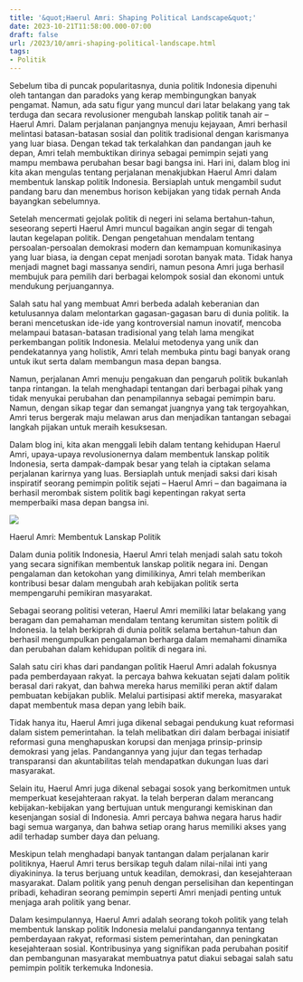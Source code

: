 ```yaml
---
title: '&quot;Haerul Amri: Shaping Political Landscape&quot;'
date: 2023-10-21T11:58:00.000-07:00
draft: false
url: /2023/10/amri-shaping-political-landscape.html
tags: 
- Politik
---
```


  

Sebelum tiba di puncak popularitasnya, dunia politik Indonesia dipenuhi oleh tantangan dan paradoks yang kerap membingungkan banyak pengamat. Namun, ada satu figur yang muncul dari latar belakang yang tak terduga dan secara revolusioner mengubah lanskap politik tanah air – Haerul Amri. Dalam perjalanan panjangnya menuju kejayaan, Amri berhasil melintasi batasan-batasan sosial dan politik tradisional dengan karismanya yang luar biasa. Dengan tekad tak terkalahkan dan pandangan jauh ke depan, Amri telah membuktikan dirinya sebagai pemimpin sejati yang mampu membawa perubahan besar bagi bangsa ini. Hari ini, dalam blog ini kita akan mengulas tentang perjalanan menakjubkan Haerul Amri dalam membentuk lanskap politik Indonesia. Bersiaplah untuk mengambil sudut pandang baru dan menembus horison kebijakan yang tidak pernah Anda bayangkan sebelumnya.

  

Setelah mencermati gejolak politik di negeri ini selama bertahun-tahun, seseorang seperti Haerul Amri muncul bagaikan angin segar di tengah lautan kegelapan politik. Dengan pengetahuan mendalam tentang persoalan-persoalan demokrasi modern dan kemampuan komunikasinya yang luar biasa, ia dengan cepat menjadi sorotan banyak mata. Tidak hanya menjadi magnet bagi massanya sendiri, namun pesona Amri juga berhasil membujuk para pemilih dari berbagai kelompok sosial dan ekonomi untuk mendukung perjuangannya.

  

Salah satu hal yang membuat Amri berbeda adalah keberanian dan ketulusannya dalam melontarkan gagasan-gagasan baru di dunia politik. Ia berani mencetuskan ide-ide yang kontroversial namun inovatif, mencoba melampaui batasan-batasan tradisional yang telah lama mengikat perkembangan politik Indonesia. Melalui metodenya yang unik dan pendekatannya yang holistik, Amri telah membuka pintu bagi banyak orang untuk ikut serta dalam membangun masa depan bangsa.

  

Namun, perjalanan Amri menuju pengakuan dan pengaruh politik bukanlah tanpa rintangan. Ia telah menghadapi tentangan dari berbagai pihak yang tidak menyukai perubahan dan penampilannya sebagai pemimpin baru. Namun, dengan sikap tegar dan semangat juangnya yang tak tergoyahkan, Amri terus bergerak maju melawan arus dan menjadikan tantangan sebagai langkah pijakan untuk meraih kesuksesan.

  

Dalam blog ini, kita akan menggali lebih dalam tentang kehidupan Haerul Amri, upaya-upaya revolusionernya dalam membentuk lanskap politik Indonesia, serta dampak-dampak besar yang telah ia ciptakan selama perjalanan karirnya yang luas. Bersiaplah untuk menjadi saksi dari kisah inspiratif seorang pemimpin politik sejati – Haerul Amri – dan bagaimana ia berhasil merombak sistem politik bagi kepentingan rakyat serta memperbaiki masa depan bangsa ini.

  

![](https://cdn-2.tstatic.net/tribunnews/foto/bank/images/ketua-dewan-pimpinan-pusat-dpp-partai-nasdem-mohammad-haerul-amri33.jpg)

  

Haerul Amri: Membentuk Lanskap Politik

  

Dalam dunia politik Indonesia, Haerul Amri telah menjadi salah satu tokoh yang secara signifikan membentuk lanskap politik negara ini. Dengan pengalaman dan ketokohan yang dimilikinya, Amri telah memberikan kontribusi besar dalam mengubah arah kebijakan politik serta mempengaruhi pemikiran masyarakat.

  

Sebagai seorang politisi veteran, Haerul Amri memiliki latar belakang yang beragam dan pemahaman mendalam tentang kerumitan sistem politik di Indonesia. Ia telah berkiprah di dunia politik selama bertahun-tahun dan berhasil mengumpulkan pengalaman berharga dalam memahami dinamika dan perubahan dalam kehidupan politik di negara ini.

  

Salah satu ciri khas dari pandangan politik Haerul Amri adalah fokusnya pada pemberdayaan rakyat. Ia percaya bahwa kekuatan sejati dalam politik berasal dari rakyat, dan bahwa mereka harus memiliki peran aktif dalam pembuatan kebijakan publik. Melalui partisipasi aktif mereka, masyarakat dapat membentuk masa depan yang lebih baik.

  

Tidak hanya itu, Haerul Amri juga dikenal sebagai pendukung kuat reformasi dalam sistem pemerintahan. Ia telah melibatkan diri dalam berbagai inisiatif reformasi guna menghapuskan korupsi dan menjaga prinsip-prinsip demokrasi yang jelas. Pandangannya yang jujur ​​dan tegas terhadap transparansi dan akuntabilitas telah mendapatkan dukungan luas dari masyarakat.

  

Selain itu, Haerul Amri juga dikenal sebagai sosok yang berkomitmen untuk memperkuat kesejahteraan rakyat. Ia telah berperan dalam merancang kebijakan-kebijakan yang bertujuan untuk mengurangi kemiskinan dan kesenjangan sosial di Indonesia. Amri percaya bahwa negara harus hadir bagi semua warganya, dan bahwa setiap orang harus memiliki akses yang adil terhadap sumber daya dan peluang.

  

Meskipun telah menghadapi banyak tantangan dalam perjalanan karir politiknya, Haerul Amri terus bersikap teguh dalam nilai-nilai inti yang diyakininya. Ia terus berjuang untuk keadilan, demokrasi, dan kesejahteraan masyarakat. Dalam politik yang penuh dengan perselisihan dan kepentingan pribadi, kehadiran seorang pemimpin seperti Amri menjadi penting untuk menjaga arah politik yang benar.

  

Dalam kesimpulannya, Haerul Amri adalah seorang tokoh politik yang telah membentuk lanskap politik Indonesia melalui pandangannya tentang pemberdayaan rakyat, reformasi sistem pemerintahan, dan peningkatan kesejahteraan sosial. Kontribusinya yang signifikan pada perubahan positif dan pembangunan masyarakat membuatnya patut diakui sebagai salah satu pemimpin politik terkemuka Indonesia.